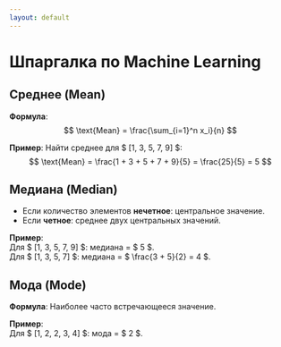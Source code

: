 ```yaml
---
layout: default
---
```


<script src="https://polyfill.io/v3/polyfill.min.js?features=es6"></script>
<script id="MathJax-script" async src="https://cdn.jsdelivr.net/npm/mathjax@3/es5/tex-mml-chtml.js"></script>

# Шпаргалка по Machine Learning

## Среднее (Mean)
**Формула**:  
$$
\text{Mean} = \frac{\sum_{i=1}^n x_i}{n}
$$  

**Пример**: Найти среднее для $ [1, 3, 5, 7, 9] $:  
$$
\text{Mean} = \frac{1 + 3 + 5 + 7 + 9}{5} = \frac{25}{5} = 5
$$

## Медиана (Median)
- Если количество элементов **нечетное**: центральное значение.  
- Если **четное**: среднее двух центральных значений.  

**Пример**:  
Для $ [1, 3, 5, 7, 9] $: медиана = $ 5 $.  
Для $ [1, 3, 5, 7] $: медиана = $ \frac{3 + 5}{2} = 4 $.

## Мода (Mode)
**Формула**: Наиболее часто встречающееся значение.  

**Пример**:  
Для $ [1, 2, 2, 3, 4] $: мода = $ 2 $.
